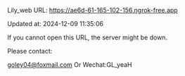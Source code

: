 Lily_web URL: https://ae6d-61-165-102-156.ngrok-free.app

Updated at: 2024-12-09 11:35:06

If you cannot open this URL, the server might be down.

Please contact: 

goley04@foxmail.com Or Wechat:GL_yeaH
